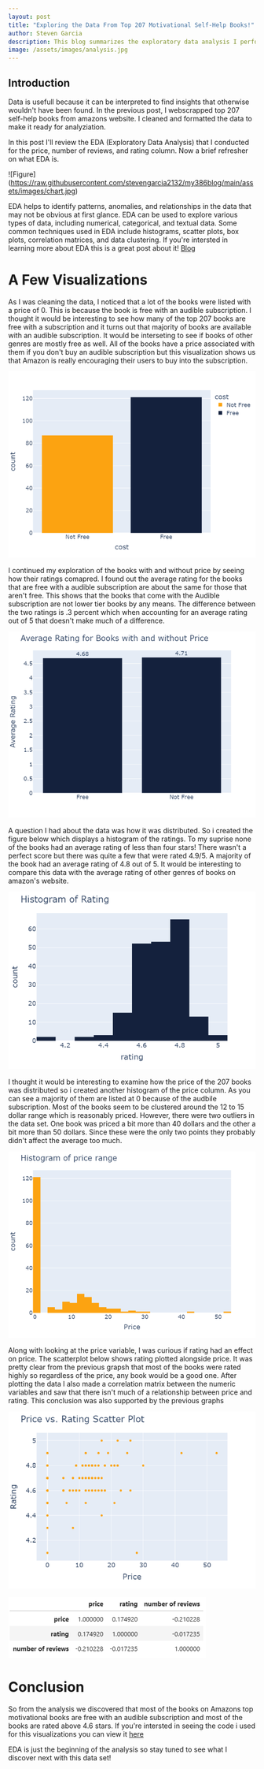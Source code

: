 ```yaml
---
layout: post
title: "Exploring the Data From Top 207 Motivational Self-Help Books!"
author: Steven Garcia
description: This blog summarizes the exploratory data analysis I performed on the data set I created in the previous blog.
image: /assets/images/analysis.jpg
---
```


## Introduction

Data is usefull because it can be interpreted to find insights that otherwise wouldn't have been found. In the previous post, I webscrapped top 207 self-help books from amazons website. I cleaned and formatted the data to make it ready for analyziation.

In this post I'll review the EDA (Exploratory Data Analysis) that I conducted for the price, number of reviews, and rating column. Now a brief refresher on what EDA is.

![Figure] (https://raw.githubusercontent.com/stevengarcia2132/my386blog/main/assets/images/chart.jpg)

EDA helps to identify patterns, anomalies, and relationships in the data that may not be obvious at first glance. EDA can be used to explore various types of data, including numerical, categorical, and textual data. Some common techniques used in EDA include histograms, scatter plots, box plots, correlation matrices, and data clustering. If you're intersted in learning more about EDA this is a great post about it! [Blog](https://towardsdatascience.com/exploratory-data-analysis-8fc1cb20fd15)

# A Few Visualizations

As I was cleaning the data, I noticed that a lot of the books were listed with a price of 0. This is because the book is free with an audible subscription. I thought it would be interesting to see how many of the top 207 books are free with a subscription and it turns out that majority of books are available with an audible subscription. It would be interseting to see if books of other genres are mostly free as well. All of the books have a price associated with them if you don't buy an audible subscription but this visualization shows us that Amazon is really encouraging their users to buy into the subscription.

![Figure](https://raw.githubusercontent.com/stevengarcia2132/my386blog/main/assets/images/costfree.png)

I continued my exploration of the books with and without price by seeing how their ratings comapred. I found out the average rating for the books that are free with a audible subscription are about the same for those that aren't free. This shows that the books that come with the Audible subscription are not lower tier books by any means. The difference between the two ratings is .3 percent which when accounting for an average rating out of 5 that doesn't make much of a difference.

![Figure](https://raw.githubusercontent.com/stevengarcia2132/my386blog/main/assets/images/Average%20rating%20for%20books.png)

A question I had about the data was how it was distributed. So i created the figure below which displays a histogram of the ratings. To my suprise none of the books had an average rating of less than four stars! There wasn't a perfect score but there was quite a few that were rated 4.9/5. A majority of the book had an average rating of 4.8 out of 5. It would be interesting to compare this data with the average rating of other genres of books on amazon's website.

![Figure](https://raw.githubusercontent.com/stevengarcia2132/my386blog/main/assets/images/Hist%20of%20rating.png)

I thought it would be interesting to examine how the price of the 207 books was distributed so i created another histogram of the price column. As you can see a majority of them are listed at 0 because of the audbile subscription. Most of the books seem to be clustered around the 12 to 15 dollar range which is reasonably priced. However, there were two outliers in the data set. One book was priced a bit more than 40 dollars and the other a bit more than 50 dollars. Since these were the only two points they probably didn't affect the average too much.

![Figure](https://raw.githubusercontent.com/stevengarcia2132/my386blog/main/assets/images/Hist%20of%20price.png)

Along with looking at the price variable, I was curious if rating had an effect on price. The scatterplot below shows rating plotted alongside price. It was pretty clear from the previous grapsh that most of the books were rated highly so regardless of the price, any book would be a good one. After plotting the data I also made a correlation matrix between the numeric variables and saw that there isn't much of a relationship between price and rating. This conclusion was also supported by the previous graphs

![Figure](https://raw.githubusercontent.com/stevengarcia2132/my386blog/main/assets/images/Price%20vs%20Rating%20Scatter.png)

![Figure](https://raw.githubusercontent.com/stevengarcia2132/my386blog/main/assets/images/corr.PNG)

# Conclusion

So from the analysis we discovered that most of the books on Amazons top motivational books are free with an audible subscription and most of the books are rated above 4.6 stars. If you're intersted in seeing the code i used for this visualizations you can view it [here](https://github.com/stevengarcia2132/WebScrape-Amazon)

EDA is just the beginning of the analysis so stay tuned to see what I discover next with this data set!
